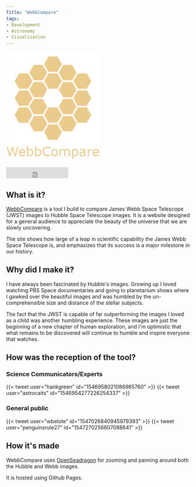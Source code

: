 ```yaml
---
Title: "WebbCompare"
tags:
- Development
- Astronomy
- Visualization
---
```

![](attachments/Pasted%20image%2020220715164721.png)
<iframe src="https://ghbtns.com/github-btn.html?user=johnedchristensen&repo=webbcompare&type=star&count=true&size=large" frameborder="0" scrolling="0" width="170" height="30" title="GitHub"></iframe>

## What is it?
[WebbCompare](https:\\www.webbcompare.com) is a tool I build to compare James Webb Space Telescope (JWST) images to Hubble Space Telescope images.
It is a website designed for a general audience to appreciate the beauty of the universe that we are slowly uncovering.

The site shows how large of a leap in scientific capability the James Webb Space Telescope is, and emphasizes that its success is a major milestone in our history.
## Why did I make it?
I have always been fascinated by Hubble's images. Growing up I loved watching PBS Space documentaries and going to planetarium shows where I gawked over the beautiful images and was humbled by the un-comprehensible size and distance of the stellar subjects.

The fact that the JWST is capable of far outperforming the images I loved as a child was another humbling experience. These images are just the beginning of a new chapter of human exploration, and I'm optimistic that what remains to be discovered will continue to humble and inspire everyone that watches.

## How was the reception of the tool?
### Science Communicators/Experts
 {{< tweet user="hankgreen" id="1546958021086965760" >}}
 {{< tweet user="astrocaits" id="1546954277226254337" >}}
 
### General public
 {{< tweet user="wbelote" id="1547026840945979393" >}}
 {{< tweet user="penguinsrule27" id="1547270256607088641" >}}

 
## How it's made 
WebbCompare uses [OpenSeadragon](https://openseadragon.github.io/) for zooming and panning around both the Hubble and Webb images.

It is hosted using Github Pages.